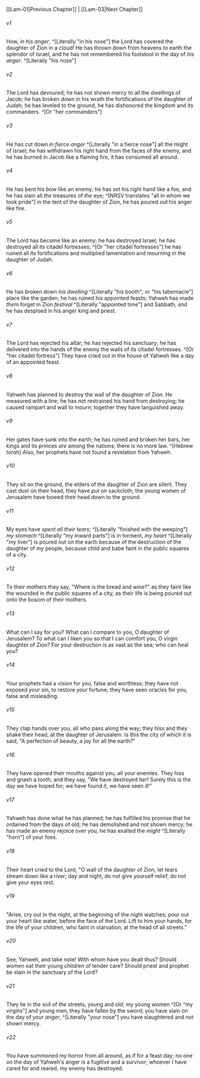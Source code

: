﻿---
aliases:
  - Lamentations 2
---

[[Lam-01|Previous Chapter]] | [[Lam-03|Next Chapter]]

###### v1
How, _in his anger_, ^[Literally "in his nose"]
the Lord has covered the daughter of Zion in a cloud!
He has thrown down from heavens _to_ earth
the splendor of Israel,
and he has not remembered his footstool
in the day of _his anger_. ^[Literally "his nose"]

###### v2
The Lord has devoured; he has not shown mercy
to all the dwellings of Jacob;
he has broken down in his wrath
the fortifications of the daughter of Judah;
he has leveled to the ground, he has dishonored
the kingdom and its commanders. ^[Or "her commanders"]

###### v3
He has cut down _in fierce anger_ ^[Literally "in a fierce nose"]
all the might of Israel;
he has withdrawn his right hand
from the faces of _the_ enemy,
and he has burned in Jacob like a flaming fire,
it has consumed all around.

###### v4
He has bent his bow like an enemy;
he has set his right hand
like a foe, and he has slain
all _the_ treasures of _the_ eye; ^[NRSV translates "all in whom we took pride"]
in the tent of the daughter of Zion,
he has poured out his anger like fire.

###### v5
The Lord has become like an enemy;
he has destroyed Israel;
he has destroyed all its citadel fortresses; ^[Or "her citadel fortresses"]
he has ruined all its fortifications
and multiplied lamentation and mourning
in the daughter of Judah.

###### v6
He has broken down _his dwelling_ ^[Literally "his booth"; or "his tabernacle"] place like the garden;
he has ruined his appointed feasts;
Yahweh has made _them_ forget in Zion
_festival_ ^[Literally "appointed time"] and Sabbath,
and he has despised in his anger
king and priest.

###### v7
The Lord has rejected his altar;
he has rejected his sanctuary;
he has delivered into the hands of the enemy
the walls of its citadel fortresses. ^[Or "her citadel fortress"]
They have cried out in the house of Yahweh
like a day of an appointed feast.

###### v8
Yahweh has planned to destroy
the wall of the daughter of Zion.
He measured _with_ a line; he has not restrained
his hand from destroying;
he caused rampart and wall to mourn;
together they have languished away.

###### v9
Her gates have sunk into the earth;
he has ruined and broken her bars,
her kings and its princes _are_ among the nations;
there is no more law. ^[Hebrew _torah_]
Also, her prophets have not found
a revelation from Yahweh.

###### v10
They sit on the ground,
the elders of the daughter of Zion are silent.
They cast dust on their head,
they have put on sackcloth;
the young women of Jerusalem
have bowed their head down to the ground.

###### v11
My eyes have _spent all their tears_; ^[Literally "finished with the weeping"]
_my stomach_ ^[Literally "my inward parts"] is in torment,
_my heart_ ^[Literally "my liver"] is poured out on the earth
because of the destruction of the daughter of my people,
because child and babe faint
in _the_ public squares of a city.

###### v12
To their mothers they say,
"Where is the bread and wine?"
as they faint like the wounded
in _the_ public squares of a city,
as their life is being poured out
onto the bosom of their mothers.

###### v13
What can I say for you? What can I compare to you,
O daughter of Jerusalem?
To what can I liken you so that I can comfort you,
O virgin daughter of Zion?
For your destruction _is_ as vast as the sea;
who can heal you?

###### v14
Your prophets had a vision for you,
false and worthless;
they have not exposed your sin,
to restore your fortune;
they have seen oracles for you,
false and misleading.

###### v15
They clap hands over you,
all who pass along the way;
they hiss and they shake their head,
at the daughter of Jerusalem.
Is this the city of which it is said,
"A perfection of beauty, a joy for all the earth?"

###### v16
They have opened their mouths against you,
all your enemies.
They hiss and gnash a tooth,
and they say, "We have destroyed _her_!
Surely this _is_ the day we have hoped for;
we have found _it_, we have seen _it_!"

###### v17
Yahweh has done what he has planned;
he has fulfilled his promise
that he ordained from the days of old;
he has demolished and not shown mercy;
he has made an enemy rejoice over you,
he has exalted the _might_ ^[Literally "horn"] of your foes.

###### v18
Their heart cried to the Lord,
"O wall of the daughter of Zion,
let tears stream down like a river;
day and night,
do not give yourself relief,
do not give your eyes rest.

###### v19
"Arise, cry out in the night,
at the beginning of the night watches;
pour out your heart like water,
before the face of the Lord.
Lift to him your hands,
for the life of your children,
who faint in starvation,
at the head of all streets."

###### v20
See, Yahweh, and take note!
With whom have you dealt thus?
Should women eat their young
children of tender care?
Should priest and prophet be slain
in the sanctuary of the Lord?

###### v21
They lie in _the_ soil of _the_ streets,
young and old;
my young women ^[Or "my virgins"] and young men,
they have fallen by the sword;
you have slain on the day of _your anger_, ^[Literally "your nose"]
you have slaughtered and not shown mercy.

###### v22
You have summoned my horror from all around,
as if for a feast day;
no one on the day of Yahweh's anger
_is_ a fugitive and a survivor;
whoever I have cared for and reared,
my enemy has destroyed.